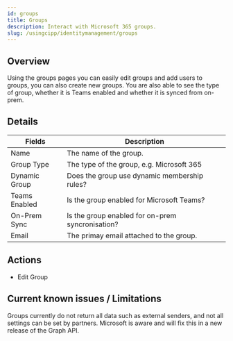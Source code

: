 ```yaml
---
id: groups
title: Groups
description: Interact with Microsoft 365 groups.
slug: /usingcipp/identitymanagement/groups
---
```


## Overview

Using the groups pages you can easily edit groups and add users to groups, you can also create new groups.  You are also able to see the type of group, whether it is Teams enabled and whether it is synced from on-prem.

## Details

|  Fields                | Description                                          |
| -----------------------| ---------------------------------------------------  |
| Name                   | The name of the group.                               |
| Group Type             | The type of the group, e.g. Microsoft 365            | 
| Dynamic Group          | Does the group use dynamic membership rules?         |
| Teams Enabled          | Is the group enabled for Microsoft Teams?            |
| On-Prem Sync           | Is the group enabled for on-prem syncronisation?     |
| Email                  | The primay email attached to the group.              |

## Actions

* Edit Group

## Current known issues / Limitations

Groups currently do not return all data such as external senders, and not all settings can be set by partners. Microsoft is aware and will fix this in a new release of the Graph API.
